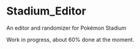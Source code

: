 # Stadium_Editor
An editor and randomizer for Pokémon Stadium

Work in progress, about 60% done at the moment.
